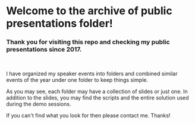 # Welcome to the archive of public presentations folder!

### Thank you for visiting this repo and checking my public presentations since 2017.
<br/>

I have organized my speaker events into folders and combined similar events of the year under one folder to keep things simple.

As you may see, each folder may have a collection of slides or just one.
In addition to the slides, you may find the scripts and the entire solution used during the demo sessions.

If you can't find what you look for then please contact me. Thanks!

